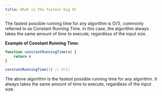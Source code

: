 ```yaml
---
title: What is the fastest big O?
---
```


The fastest possible running time for any algorithm is O(1), commonly referred to as Constant Running Time. In this case, the algorithm always takes the same amount of time to execute, regardless of the input size.

**Example of Constant Running Time:**

```javascript
function constantRunningTime(n) {
	return n
}

constantRunningTime(1) // O(1)
```

The above algorithm is the fastest possible running time for any algorithm. It always takes the same amount of time to execute, regardless of the input size.

